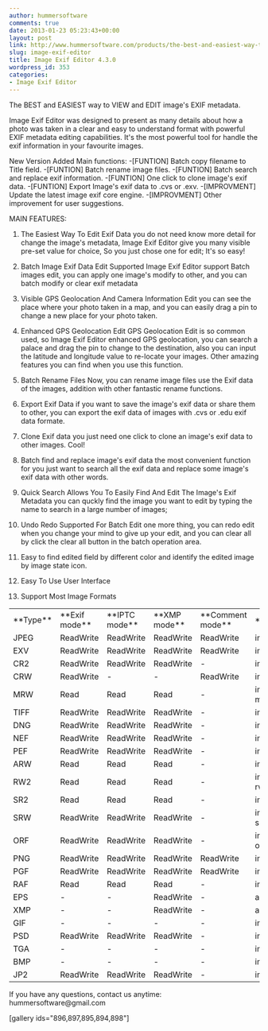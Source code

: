 ```yaml
---
author: hummersoftware
comments: true
date: 2013-01-23 05:23:43+00:00
layout: post
link: http://www.hummersoftware.com/products/the-best-and-easiest-way-to-view-and-edit-images-exif-metadata/image-exif-editor
slug: image-exif-editor
title: Image Exif Editor 4.3.0
wordpress_id: 353
categories:
- Image Exif Editor
---
```


The BEST and EASIEST way to VIEW and EDIT image's EXIF metadata.

Image Exif Editor was designed to present as many details about how a photo was taken in a clear and easy to understand format with powerful EXIF metadata editing capabilities. It's the most powerful tool for handle the exif information in your favourite images.

New Version Added Main functions:
-[FUNTION] Batch copy filename to Title field.
-[FUNTION] Batch rename image files.
-[FUNTION] Batch search and replace exif information.
-[FUNTION] One click to clone image's exif data.
-[FUNTION] Export Image's exif data to .cvs or .exv.
-[IMPROVMENT] Update the latest image exif core engine.
-[IMPROVMENT] Other improvement for user suggestions.

MAIN FEATURES:
1. The Easiest Way To Edit Exif Data
you do not need know more detail for change the image's metadata, Image Exif Editor give you many visible pre-set value for choice, So you just chose one for edit; It's so easy!

2. Batch Image Exif Data Edit Supported
Image Exif Editor support Batch images edit, you can apply one image's modify to other, and you can batch modify or clear exif metadata

3. Visible GPS Geolocation And Camera Information Edit
you can see the place where your photo taken in a map, and you can easily drag a pin to change a new place for your photo taken.

4. Enhanced GPS Geolocation Edit
GPS Geolocation Edit is so common used, so Image Exif Editor enhanced GPS geolocation, you can search a palace and drag the pin to change to the destination, also you can input the latitude and
longitude value to re-locate your images. Other amazing features you can find when you use this function.

5. Batch Rename Files
Now, you can rename image files use the Exif data of the images, addition with other fantastic rename functions.

6. Export Exif Data
if you want to save the image's exif data or share them to other, you can export the exif data of images with .cvs or .edu exif data formate.

7. Clone Exif data
you just need one click to clone an image's exif data to other images. Cool!

8. Batch find and replace image's exif data
the most convenient function for you just want to search all the exif data and replace some image's exif data with other words.

9. Quick Search Allows You To Easily Find And Edit The Image's Exif Metadata
you can quckly find the image you want to edit by typing the name to search in a large number of images;

10. Undo Redo Supported For Batch Edit
one more thing, you can redo edit when you change your mind to give up your edit, and you can clear all by click the clear all button in the batch operation area.

11. Easy to find edited field by different color and identify the edited image by image state icon.

12. Easy To Use User Interface

13. Support Most Image Formats
<table >
<tbody >
<tr >

<td >**Type**
</td>

<td >**Exif mode**
</td>

<td >**IPTC mode**
</td>

<td >**XMP mode**
</td>

<td >**Comment mode**
</td>

<td >**MIME type**
</td>
</tr>
<tr >

<td >JPEG
</td>

<td >ReadWrite
</td>

<td >ReadWrite
</td>

<td >ReadWrite
</td>

<td >ReadWrite
</td>

<td >image/jpeg
</td>
</tr>
<tr >

<td >EXV
</td>

<td >ReadWrite
</td>

<td >ReadWrite
</td>

<td >ReadWrite
</td>

<td >ReadWrite
</td>

<td >image/x-exv
</td>
</tr>
<tr >

<td >CR2
</td>

<td >ReadWrite
</td>

<td >ReadWrite
</td>

<td >ReadWrite
</td>

<td >-
</td>

<td >image/x-canon-cr2
</td>
</tr>
<tr >

<td >CRW
</td>

<td >ReadWrite
</td>

<td >-
</td>

<td >-
</td>

<td >ReadWrite
</td>

<td >image/x-canon-crw
</td>
</tr>
<tr >

<td >MRW
</td>

<td >Read
</td>

<td >Read
</td>

<td >Read
</td>

<td >-
</td>

<td >image/x-minolta-mrw
</td>
</tr>
<tr >

<td >TIFF
</td>

<td >ReadWrite
</td>

<td >ReadWrite
</td>

<td >ReadWrite
</td>

<td >-
</td>

<td >image/tiff
</td>
</tr>
<tr >

<td >DNG
</td>

<td >ReadWrite
</td>

<td >ReadWrite
</td>

<td >ReadWrite
</td>

<td >-
</td>

<td >image/tiff (*)
</td>
</tr>
<tr >

<td >NEF
</td>

<td >ReadWrite
</td>

<td >ReadWrite
</td>

<td >ReadWrite
</td>

<td >-
</td>

<td >image/x-nikon-nef
</td>
</tr>
<tr >

<td >PEF
</td>

<td >ReadWrite
</td>

<td >ReadWrite
</td>

<td >ReadWrite
</td>

<td >-
</td>

<td >image/x-pentax-pef
</td>
</tr>
<tr >

<td >ARW
</td>

<td >Read
</td>

<td >Read
</td>

<td >Read
</td>

<td >-
</td>

<td >image/tiff (*)
</td>
</tr>
<tr >

<td >RW2
</td>

<td >Read
</td>

<td >Read
</td>

<td >Read
</td>

<td >-
</td>

<td >image/x-panasonic-rw2
</td>
</tr>
<tr >

<td >SR2
</td>

<td >Read
</td>

<td >Read
</td>

<td >Read
</td>

<td >-
</td>

<td >image/tiff (*)
</td>
</tr>
<tr >

<td >SRW
</td>

<td >ReadWrite
</td>

<td >ReadWrite
</td>

<td >ReadWrite
</td>

<td >-
</td>

<td >image/x-samsung-srw
</td>
</tr>
<tr >

<td >ORF
</td>

<td >ReadWrite
</td>

<td >ReadWrite
</td>

<td >ReadWrite
</td>

<td >-
</td>

<td >image/x-olympus-orf
</td>
</tr>
<tr >

<td >PNG
</td>

<td >ReadWrite
</td>

<td >ReadWrite
</td>

<td >ReadWrite
</td>

<td >ReadWrite
</td>

<td >image/png
</td>
</tr>
<tr >

<td >PGF
</td>

<td >ReadWrite
</td>

<td >ReadWrite
</td>

<td >ReadWrite
</td>

<td >ReadWrite
</td>

<td >image/pgf
</td>
</tr>
<tr >

<td >RAF
</td>

<td >Read
</td>

<td >Read
</td>

<td >Read
</td>

<td >-
</td>

<td >image/x-fuji-raf
</td>
</tr>
<tr >

<td >EPS
</td>

<td >-
</td>

<td >-
</td>

<td >ReadWrite
</td>

<td >-
</td>

<td >application/postscript
</td>
</tr>
<tr >

<td >XMP
</td>

<td >-
</td>

<td >-
</td>

<td >ReadWrite
</td>

<td >-
</td>

<td >application/rdf+xml
</td>
</tr>
<tr >

<td >GIF
</td>

<td >-
</td>

<td >-
</td>

<td >-
</td>

<td >-
</td>

<td >image/gif
</td>
</tr>
<tr >

<td >PSD
</td>

<td >ReadWrite
</td>

<td >ReadWrite
</td>

<td >ReadWrite
</td>

<td >-
</td>

<td >image/x-photoshop
</td>
</tr>
<tr >

<td >TGA
</td>

<td >-
</td>

<td >-
</td>

<td >-
</td>

<td >-
</td>

<td >image/targa
</td>
</tr>
<tr >

<td >BMP
</td>

<td >-
</td>

<td >-
</td>

<td >-
</td>

<td >-
</td>

<td >image/x-ms-bmp
</td>
</tr>
<tr >

<td >JP2
</td>

<td >ReadWrite
</td>

<td >ReadWrite
</td>

<td >ReadWrite
</td>

<td >-
</td>

<td >image/jp2
</td>
</tr>
</tbody>
</table>
If you have any questions, contact us anytime:
hummersoftware@gmail.com

[gallery ids="896,897,895,894,898"]
